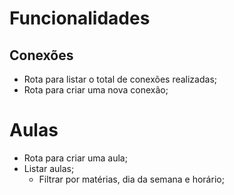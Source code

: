 # Funcionalidades

## Conexões

- Rota para listar o total de conexões realizadas;
- Rota para criar uma nova conexão;

# Aulas

- Rota para criar uma aula;
- Listar aulas;
    - Filtrar por matérias, dia da semana e horário;

